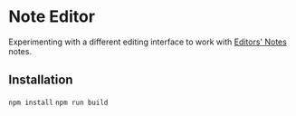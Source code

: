 # Note Editor
Experimenting with a different editing interface to work with
[Editors' Notes](https://github.com/editorsnotes/editorsnotes) notes.

## Installation
`npm install`
`npm run build`
